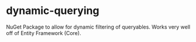 # dynamic-querying
NuGet Package to allow for dynamic filtering of queryables. Works very well off of Entity Framework (Core).
